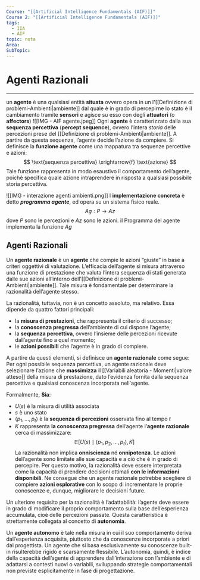 ```yaml
---
Course: "[[Artificial Intelligence Fundamentals (AIF)]]"
Course 2: "[[Artificial Intelligence Fundamentals (AIF)]]"
tags:
  - IIA
  - AIF
topic: nota
Area: 
SubTopic:
---
```


# Agenti Razionali
---
un __agente__ è una qualsiasi entità **situata** ovvero opera in un l'[[Definizione di problemi-Ambienti|ambiente]] dal quale è in grado di percepirne lo stato è il cambiamento tramite **sensori** e agisce su esso con degli **attuatori** (o **affectors**)
![[IMG - AIF agente.jpeg]]
 Ogni **agente** è caratterizzato dalla sua __sequenza percettiva__ (__percept sequence__), ovvero l’intera *storia* delle percezioni prese del [[Definizione di problemi-Ambienti|ambiente]]. A partire da questa sequenza, l’agente decide l’azione da compiere. Si definisce la __funzione agente__ come una mappatura tra sequenze percettive e azioni:$$
\text{sequenza percettiva} \xrightarrow{f} \text{azione}
$$Tale funzione rappresenta in modo esaustivo il comportamento dell’agente, poiché specifica quale azione intraprendere in risposta a qualsiasi possibile storia percettiva. 

![[IMG - interazione agenti ambienti.png]]
l **implementazione concreta** è detto ___programma agente___, ed opera su un sistema fisico reale. 
$$Ag: P \rightarrow Az$$
dove $P$ sono le percezioni e $Az$ sono le azioni. il Programma del agente implementa la funzione $Ag$





## Agenti Razionali 
Un __agente razionale__ è un __agente__ che compie le azioni “giuste” in base a criteri oggettivi di valutazione. L’efficacia dell’agente si misura attraverso una funzione di prestazione che valuta l’intera sequenza di stati generata dalle sue azioni all’interno dell’[[Definizione di problemi-Ambienti|ambiente]]. Tale misura è fondamentale per determinare la razionalità dell’agente stesso.

La razionalità, tuttavia, non è un concetto assoluto, ma relativo. Essa dipende da quattro fattori principali:
- la **misura di prestazioni**, che rappresenta il criterio di successo;
- la **conoscenza pregressa** dell’ambiente di cui dispone l’agente;
- la **sequenza percettiva**, ovvero l’insieme delle percezioni ricevute dall’agente fino a quel momento;
- le **azioni possibili** che l’agente è in grado di compiere.

A partire da questi elementi, si definisce un **agente razionale** come segue: 
Per ogni possibile sequenza percettiva, un agente razionale deve selezionare l’azione che **massimizza** il [[Variabili aleatoria - Momenti|valore atteso]] della misura di prestazione, dato l’evidenza fornita dalla sequenza percettiva e qualsiasi conoscenza incorporata nell'agente.

Formalmente, 
__Sia__: 
- $U(s)$ è la misura di utilità associata
- $s$ è uno stato
- $\langle p_1, \dots, p_t \rangle$ è la __sequenza di percezioni__ osservata fino al tempo $t$  
- $K$ rappresenta __la conoscenza pregressa__ dell’agente 
l’__agente razionale__ cerca di massimizzare:$$
\mathbb{E}\left[ U(s) \mid \langle p_1, p_2, \dots, p_t \rangle, K \right]
$$
La razionalità non implica __onniscienza__ né __onnipotenza__. 
Le azioni dell’agente sono limitate alle sue capacità e a ciò che è in grado di percepire. Per questo motivo, la razionalità deve essere interpretata come la capacità di prendere decisioni ottimali **con le informazioni disponibili**. Ne consegue che un agente razionale potrebbe scegliere di compiere **azioni esplorative** con lo scopo di incrementare le proprie conoscenze e, dunque, migliorare le decisioni future.

Un ulteriore requisito per la razionalità è l’adattabilità: l’agente deve essere in grado di modificare il proprio comportamento sulla base dell’esperienza accumulata, cioè delle percezioni passate. Questa caratteristica è strettamente collegata al concetto di **autonomia**.

Un **agente autonomo** è tale nella misura in cui il suo comportamento deriva dall’esperienza acquisita, piuttosto che da conoscenze incorporate a priori dal progettista. Un agente che si basa esclusivamente su conoscenze built-in risulterebbe rigido e scarsamente flessibile. L’autonomia, quindi, è indice della capacità dell’agente di apprendere dall’interazione con l’ambiente e di adattarsi a contesti nuovi o variabili, sviluppando strategie comportamentali non previste esplicitamente in fase di progettazione.

